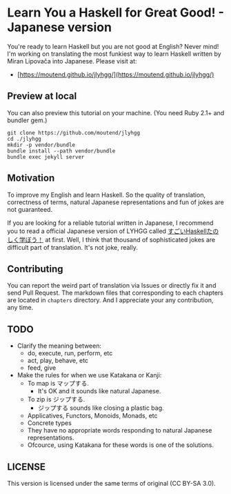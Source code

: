 # Learn You a Haskell for Great Good! - Japanese version


You're ready to learn Haskell but you are not good at English?
Never mind!
I'm working on translating the most funkiest way to learn Haskell written by Miran Lipovača into Japanese.
Please visit at:

* [https://moutend.github.io/jlyhgg/](https://moutend.github.io/jlyhgg/)



## Preview at local

You can also preview this tutorial on your machine.
(You need Ruby 2.1+ and bundler gem.)

```shell
git clone https://github.com/moutend/jlyhgg
cd ./jlyhgg
mkdir -p vendor/bundle
bundle install --path vendor/bundle
bundle exec jekyll server
```



## Motivation

To improve my English and learn Haskell.
So the quality of translation,
correctness of terms,
natural Japanese representations and fun of jokes are not guaranteed.

If you are looking for a reliable tutorial written in Japanese,
I recommend you to read a official Japanese version of LYHGG called
[すごいHaskellたのしく学ぼう！](https://estore.ohmsha.co.jp/titles/978427406885P)
at first.
Well, I think that thousand of sophisticated jokes are difficult part of translation.
It's not joke, really.



## Contributing

You can report the weird part of translation via Issues
or directly fix it and send Pull Request.
The markdown files that corresponding to each chapters are located in `chapters` directory.
And I appreciate your any contribution, any time.



## TODO

* Clarify the meaning between:
  * do, execute, run, perform, etc
  * act, play, behave, etc
  * feed, give
* Make the rules for when we use Katakana or Kanji:
  * To map is マップする.
      * It's OK and it sounds like natural Japanese.
  * To zip is ジップする.
    * ジップする sounds like closing a plastic bag.
  * Applicatives, Functors, Monoids, Monads, etc
  * Concrete types
  * They have no appropriate words responding to natural Japanese representations.
  * Ofcource, using Katakana for these words is one of the solutions.



## LICENSE

This version is licensed under the same terms of original (CC BY-SA 3.0).
